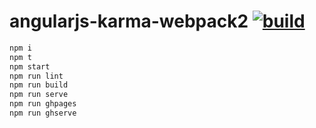 # angularjs-karma-webpack2 [![build](https://travis-ci.org/daggerok/angularjs.svg?branch=karma-webpack2)](https://travis-ci.org/daggerok/angularjs)

```bash
npm i
npm t
npm start
npm run lint
npm run build
npm run serve
npm run ghpages
npm run ghserve
```
